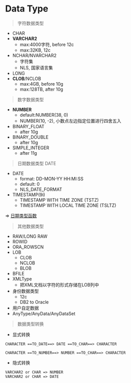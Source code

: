 # Data Type

> 字符数据类型

- CHAR
- **VARCHAR2**
  - max:4000字符, before 12c
  - max:32KB, 12c
- NCHAR/NVARCHAR2
  - 字符集
  - NLS, 国家语言集
- LONG
- **CLOB**/NCLOB
  - max:4GB, before 10g
  - max:128TB, after 10g

> 数字数据类型

- **NUMBER**
  - default:NUMBER(38, 0)
  - NUMBER(10, -2), 小数点左边指定位置进行四舍五入
- BINARY_FLOAT
  - after 10g
- BINARY_DOUBLE
  - after 10g
- SIMPLE_INTEGER
  - after 11g

> 日期数据类型 DATE

- DATE
  - format: DD-MON-YY HH:MI:SS
  - default: 0
  - NLS_DATE_FORMAT
- TIMESTAMP(9i)
  - TIMESTAMP WITH TIME ZONE (TSTZ)
  - TIMESTAMP WITH LOCAL TIME ZONE (TSLTZ)

=> [日期类型函数](func_date.md)


> 其他数据类型

- RAW/LONG RAW
- ROWID
- ORA_ROWSCN
- LOB
  - CLOB
  - NCLOB
  - BLOB
- BFILE
- XMLType
  - 把XML文档以字符的形式存储在LOB列中
- 身份数据类型
  - 12c
  - DB2 to Oracle
- 用户自定数据
- AnyType/AnyData/AnyDataSet

> 数据类型转换

- 显式转换
```oracle
CHARACTER ==TO_DATE==> DATE ==TO_CHAR==> CHARACTER

CHARACTER ==TO_NUMBER==> NUMBER ==TO_CHAR==> CHARACTER
```
- 隐式转换
```oracle
VARCHAR2 or CHAR => NUMBER
VARCHAR2 or CHAR => DATE
```

